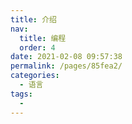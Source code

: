 ```yaml
---
title: 介绍
nav: 
  title: 编程
  order: 4
date: 2021-02-08 09:57:38
permalink: /pages/85fea2/
categories: 
  - 语言
tags: 
  - 
---
```


